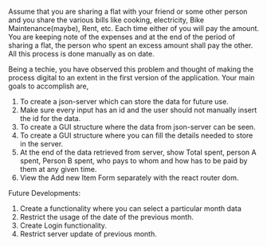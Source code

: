 Assume that you are sharing a flat with your friend or some other person and you share the various bills like cooking, electricity, Bike Maintenance(maybe), Rent, etc. Each time either of you will pay the amount. You are keeping note of the expenses and at the end of the period of sharing a flat, the person who spent an excess amount shall pay the other. All this process is done manually as on date.

Being a techie, you have observed this problem and thought of making the process digital to an extent in the first version of the application. Your main goals to accomplish are,

1.	To create a json-server which can store the data for future use.
2.	Make sure every input has an id and the user should not manually insert the id for the data.
3.	To create a GUI structure where the data from json-server can be seen.
4.	To create a GUI structure where you can fill the details needed to store in the server.
5.	At the end of the data retrieved from server, show Total spent, person A spent, Person B spent, who pays to whom and how has to be paid by them at any given time.
6.	View the Add new Item Form separately with the react router dom.


Future Developments: 
1.	Create a functionality where you can select a particular month data
2.	Restrict the usage of the date of the previous month.
3.	Create Login functionality. 
4.	Restrict server update of previous month.
